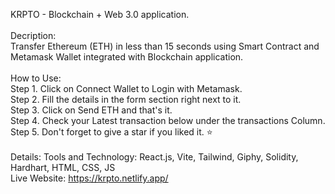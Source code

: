 KRPTO - Blockchain + Web 3.0 application. <br/>
<br/>
Decription:<br/>
Transfer Ethereum (ETH) in less than 15 seconds using Smart Contract and Metamask Wallet integrated with Blockchain application.<br/><br/>
How to Use:<br/>
Step 1. Click on Connect Wallet to Login with Metamask.<br/>
Step 2. Fill the details in the form section right next to it.<br/>
Step 3. Click on Send ETH and that's it.<br/>
Step 4. Check your Latest transaction below under the transactions Column.<br/>
Step 5. Don't forget to give a star if you liked it. ⭐<br/>
<br/>
Details:
Tools and Technology: React.js, Vite, Tailwind, Giphy, Solidity, Hardhart, HTML, CSS, JS
<br/>
Live Website:
https://krpto.netlify.app/
